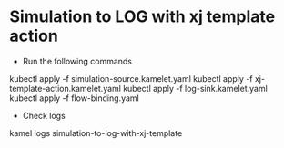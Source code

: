 # Simulation to LOG with xj template action

- Run the following commands

kubectl apply -f simulation-source.kamelet.yaml
kubectl apply -f xj-template-action.kamelet.yaml
kubectl apply -f log-sink.kamelet.yaml
kubectl apply -f flow-binding.yaml

- Check logs

kamel logs simulation-to-log-with-xj-template
